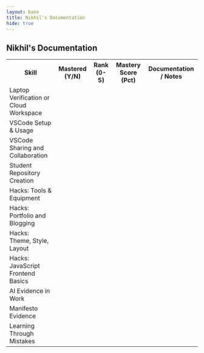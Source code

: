 ```yaml
---
layout: base
title: Nikhil's Documentation
hide: true
---
```


## Nikhil's Documentation

<table>
    <tr>
        <th>Skill</th>
        <th>Mastered (Y/N)</th>
        <th>Rank (0-5)</th>
        <th>Mastery Score (Pct)</th>
        <th>Documentation / Notes</th>
    </tr>
    <tr>
        <td>Laptop Verification or Cloud Workspace</td>
        <td></td>
        <td></td>
        <td></td>
        <td></td>
    </tr>
    <tr>
        <td>VSCode Setup & Usage</td>
        <td></td>
        <td></td>
        <td></td>
        <td></td>
    </tr>
    <tr>
        <td>VSCode Sharing and Collaboration</td>
        <td></td>
        <td></td>
        <td></td>
        <td></td>
    </tr>
    <tr>
        <td>Student Repository Creation</td>
        <td></td>
        <td></td>
        <td></td>
        <td></td>
    </tr>
    <tr>
        <td>Hacks: Tools & Equipment</td>
        <td></td>
        <td></td>
        <td></td>
        <td></td>
    </tr>
    <tr>
        <td>Hacks: Portfolio and Blogging</td>
        <td></td>
        <td></td>
        <td></td>
        <td></td>
    </tr>
    <tr>
        <td>Hacks: Theme, Style, Layout</td>
        <td></td>
        <td></td>
        <td></td>
        <td></td>
    </tr>
    <tr>
        <td>Hacks: JavaScript Frontend Basics</td>
        <td></td>
        <td></td>
        <td></td>
        <td></td>
    </tr>
    <tr>
        <td>AI Evidence in Work</td>
        <td></td>
        <td></td>
        <td></td>
        <td></td>
    </tr>
    <tr>
        <td>Manifesto Evidence</td>
        <td></td>
        <td></td>
        <td></td>
        <td></td>
    </tr>
    <tr>
        <td>Learning Through Mistakes</td>
        <td></td>
        <td></td>
        <td></td>
        <td></td>
    </tr>
</table>